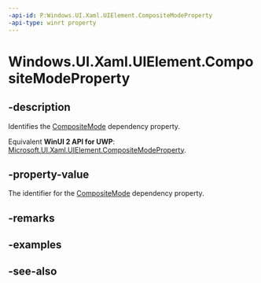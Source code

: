 ```yaml
---
-api-id: P:Windows.UI.Xaml.UIElement.CompositeModeProperty
-api-type: winrt property
---
```


<!-- Property syntax
public Windows.UI.Xaml.DependencyProperty CompositeModeProperty { get; }
-->

# Windows.UI.Xaml.UIElement.CompositeModeProperty

## -description
Identifies the [CompositeMode](uielement_compositemode.md) dependency property.

Equivalent **WinUI 2 API for UWP**: [Microsoft.UI.Xaml.UIElement.CompositeModeProperty](/windows/winui/api/microsoft.ui.xaml.uielement.compositemodeproperty).

## -property-value
The identifier for the [CompositeMode](uielement_compositemode.md) dependency property.

## -remarks

## -examples

## -see-also
